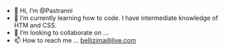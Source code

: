 - 👋 Hi, I’m @Pastranni
- 🌱 I’m currently learning how to code. I have intermediate knowledge of HTM and CSS.
- 💞️ I’m looking to collaborate on ...
- 📫 How to reach me ... bellizima@live.com

<!---
Pastranni/Pastranni is a ✨ special ✨ repository because its `README.md` (this file) appears on your GitHub profile.
You can click the Preview link to take a look at your changes.
--->
